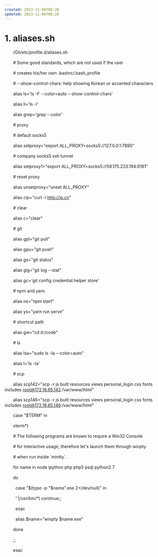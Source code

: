 ```yaml
---
created: 2023-11-06T08:20
updated: 2023-11-06T08:20
---
```

# 1. aliases.sh

　　/Git/etc/profile.d/aliases.sh

　　\# Some good standards, which are not used if the user

　　\# creates his/her own .bashrc/.bash_profile

　　\# --show-control-chars: help showing Korean or accented characters

　　alias ls='ls -F --color=auto --show-control-chars'

　　alias ll='ls -l'

　　alias grep='grep --color'

　　\# proxy

　　\# default socks5

　　alias setproxy="export ALL_PROXY=socks5://127.0.0.1:7890"

　　\# company socks5 ssh tunnel

　　alias setproxy1="export ALL_PROXY=socks5://59.175.233.194:8181"

　　\# reset proxy

　　alias unsetproxy="unset ALL_PROXY"

　　alias cip="curl -i http://ip.cn"

　　\# clear

　　alias c="clear"

　　\# git

　　alias gpl="git pull"

　　alias gpu="git push"

　　alias gs="git status"

　　alias glg="git log --stat"

　　alias gc='git config credential.helper store'

　　\# npm and yarn

　　alias ns="npm start"

　　alias ys="yarn run serve"

　　\# shortcut path

　　alias gw="cd d:/code"

　　\# ls

　　alias lsa="sudo ls -la --color=auto"

　　alias l='ls -la'

　　\# scp

　　alias scp142="scp -r js built resources views personal_login css fonts includes root@172.16.65.142:/var/www/html"

　　alias scp146="scp -r js built resources views personal_login css fonts includes root@172.16.65.146:/var/www/html"

　　case "\$TERM" in

　　xterm\*)

　　\# The following programs are known to require a Win32 Console

　　\# for interactive usage, therefore let's launch them through winpty

　　\# when run inside \`mintty\`.

　　for name in node ipython php php5 psql python2.7

　　do

　　  case "\$(type -p "\$name".exe 2\>/dev/null)" in

　　  ''\|/usr/bin/\*) continue;;

　　  esac

　　  alias \$name="winpty \$name.exe"

　　done

　　;;

　　esac
